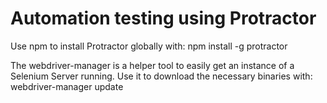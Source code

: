 # Automation testing using Protractor

Use npm to install Protractor globally with:
npm install -g protractor

The webdriver-manager is a helper tool to easily get an instance of a Selenium Server running. Use it to download the necessary binaries with:
webdriver-manager update
